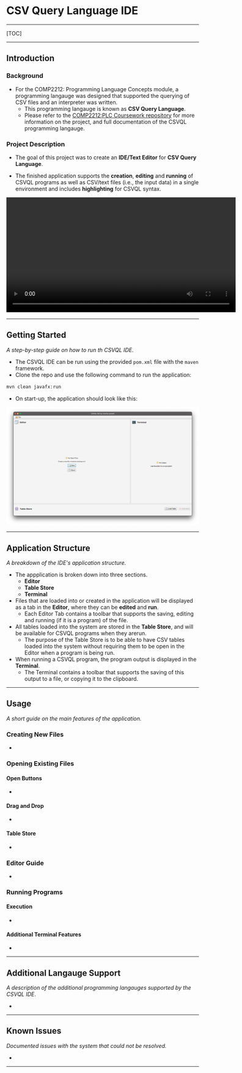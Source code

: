 # CSV Query Language IDE

---

[TOC]

---

## Introduction 

### Background

- For the COMP2212: Programming Language Concepts module, a programming langauge was designed that supported the querying of CSV files and an interpreter was written. 
  - This programming langauge is known as **CSV Query Language**.
  - Please refer to the [COMP2212:PLC Coursework repository](https://github.com/cekpowell/comp2212-coursework) for more information on the project, and full documentation of the CSVQL programming langauge.

### Project Description

- The goal of this project was to create an **IDE/Text Editor** for **CSV Query Language**.

- The finished application supports the **creation**, **editing** and **running** of CSVQL programs as well as CSV/text files (i.e., the input data) in a single environment and includes **highlighting** for CSVQL syntax.

<video src="img/intro_vid.mp4" width="600"></video>

---

## Getting Started

*A step-by-step guide on how to run th CSVQL IDE.*

- The CSVQL IDE can be run using the provided `pom.xml` file with the `maven` framework.
- Clone the repo and use the following command to run the application:

```bash
mvn clean javafx:run
```

- On start-up, the application should look like this:

<p align="center"><img src="img/start.png" alt="distributed_file_storage_system" width="650";"/></p> 

---

## Application Structure

*A breakdown of the IDE's application structure.*

- The appplication is broken down into three sections.
  - **Editor**
  - **Table Store**
  - **Terminal**
- Files that are loaded into or created in the application will be displayed as a tab in the **Editor**, where they can be **edited** and **run**.
  - Each Editor Tab contains a toolbar that supports the saving, editing and running (if it is a program) of the file.
- All tables loaded into the system are stored in the **Table Store**, and will be available for CSVQL programs when they arerun.
  - The purpose of the Table Store is to be able to have CSV tables loaded into the system without requiring them to be open in the Editor when a program is being run.
- When running a CSVQL program, the program output is displayed in the **Terminal**.
  - The Terminal contains a toolbar that supports the saving of this output to a file, or copying it to the clipboard.

---

## Usage

*A short guide on the main features of the application.*

### Creating New Files

- 

### Opening Existing Files

#### Open Buttons

- 

#### Drag and Drop

- 

#### Table Store

- 

### Editor Guide

- 

### Running Programs

#### Execution

- 

#### Additional Terminal Features

- 

---

## Additional Langauge Support

*A description of the additional programming langauges supported by the CSVQL IDE*.

- 

---

## Known Issues

*Documented issues with the system that could not be resolved.*

- 

---